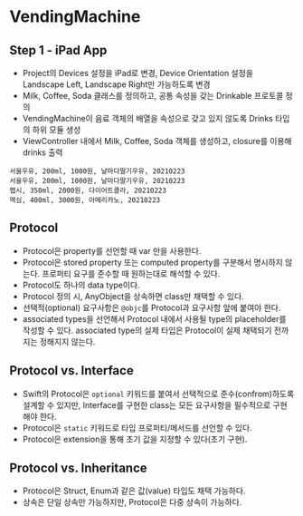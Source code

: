 # VendingMachine

## Step 1 - iPad App
-  Project의 Devices 설정을 iPad로 변경, Device Orientation 설정을 Landscape Left, Landscape Right만 가능하도록 변경
- Milk, Coffee, Soda 클래스를 정의하고, 공통 속성을 갖는 Drinkable 프로토콜 정의
- VendingMachine이 음료 객체의 배열을 속성으로 갖고 있지 않도록 Drinks 타입의 하위 모듈 생성
- ViewController 내에서 Milk, Coffee, Soda 객체를 생성하고, closure를 이용해 drinks 출력
```
서울우유, 200ml, 1000원, 날마다딸기우유, 20210223
서울우유, 200ml, 1000원, 날마다딸기우유, 20210223
펩시, 350ml, 2000원, 다이어트콜라, 20210223
맥심, 400ml, 3000원, 아메리카노, 20210223
```

## Protocol
- Protocol은 property를 선언할 때 var 만을 사용한다.
- Protocol은 stored property 또는 computed property를 구분해서 명시하지 않는다. 프로퍼티 요구를 준수할 때 원하는대로 해석할 수 있다.
- Protocol도 하나의 data type이다.
- Protocol 정의 시, AnyObject을 상속하면 class만 채택할 수 있다.
- 선택적(optional) 요구사항은 `@objc`를 Protocol과 요구사항 앞에 붙여야 한다.
- associated types을 선언해서 Protocol 내에서 사용될 type의 placeholder를 작성할 수 있다. associated type의 실제 타입은 Protocol이 실제 채택되기 전까지는 정해지지 않는다.

## Protocol vs. Interface
- Swift의 Protocol은 `optional` 키워드를 붙여서 선택적으로 준수(confrom)하도록 설계할 수 있지만, Interface를 구현한 class는 모든 요구사항을 필수적으로 구현해야 한다.
- Protocol은 `static` 키워드로 타입 프로퍼티/메서드를 선언할 수 있다.
- Protocol은 extension을 통해 초기 값을 지정할 수 있다(초기 구현).

## Protocol vs. Inheritance
- Protocol은 Struct, Enum과 같은 값(value) 타입도 채택 가능하다.
- 상속은 단일 상속만 가능하지만, Protocol은 다중 상속이 가능하다.
